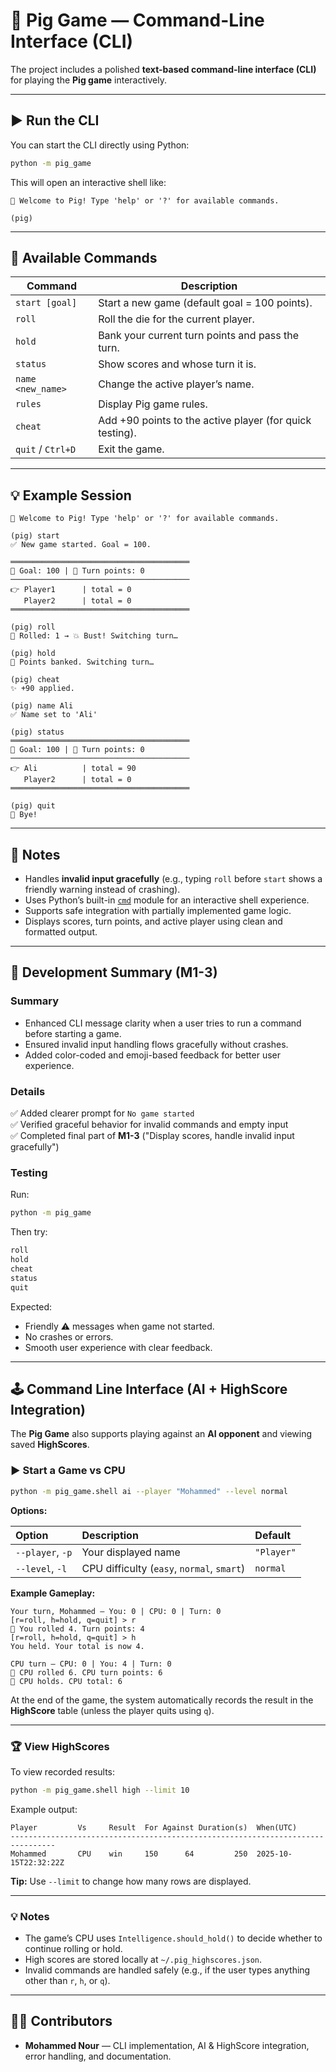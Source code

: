 # 🐷 Pig Game — Command-Line Interface (CLI)

The project includes a polished **text-based command-line interface (CLI)** for playing the **Pig game** interactively.

---

## ▶️ Run the CLI
You can start the CLI directly using Python:

```bash
python -m pig_game
```

This will open an interactive shell like:

```
🐷 Welcome to Pig! Type 'help' or '?' for available commands.

(pig)
```

---

## 🧩 Available Commands

| Command | Description |
|----------|--------------|
| `start [goal]` | Start a new game (default goal = 100 points). |
| `roll` | Roll the die for the current player. |
| `hold` | Bank your current turn points and pass the turn. |
| `status` | Show scores and whose turn it is. |
| `name <new_name>` | Change the active player’s name. |
| `rules` | Display Pig game rules. |
| `cheat` | Add +90 points to the active player (for quick testing). |
| `quit` / `Ctrl+D` | Exit the game. |

---

## 💡 Example Session

```
🐷 Welcome to Pig! Type 'help' or '?' for available commands.

(pig) start
✅ New game started. Goal = 100.

════════════════════════════════════════
🎯 Goal: 100 | 🎲 Turn points: 0
────────────────────────────────────────
👉 Player1      | total = 0
   Player2      | total = 0
════════════════════════════════════════

(pig) roll
🎲 Rolled: 1 → 💥 Bust! Switching turn…

(pig) hold
💾 Points banked. Switching turn…

(pig) cheat
✨ +90 applied.

(pig) name Ali
✅ Name set to 'Ali'

(pig) status
════════════════════════════════════════
🎯 Goal: 100 | 🎲 Turn points: 0
────────────────────────────────────────
👉 Ali          | total = 90
   Player2      | total = 0
════════════════════════════════════════

(pig) quit
👋 Bye!
```

---

## 🧠 Notes
- Handles **invalid input gracefully** (e.g., typing `roll` before `start` shows a friendly warning instead of crashing).  
- Uses Python’s built-in [`cmd`](https://docs.python.org/3/library/cmd.html) module for an interactive shell experience.  
- Supports safe integration with partially implemented game logic.  
- Displays scores, turn points, and active player using clean and formatted output.  

---

## 🧪 Development Summary (M1-3)

### Summary
- Enhanced CLI message clarity when a user tries to run a command before starting a game.  
- Ensured invalid input handling flows gracefully without crashes.  
- Added color-coded and emoji-based feedback for better user experience.

### Details
✅ Added clearer prompt for `No game started`  
✅ Verified graceful behavior for invalid commands and empty input  
✅ Completed final part of **M1-3** ("Display scores, handle invalid input gracefully")

### Testing
Run:
```bash
python -m pig_game
```

Then try:
```bash
roll
hold
cheat
status
quit
```

Expected:
- Friendly ⚠️ messages when game not started.  
- No crashes or errors.  
- Smooth user experience with clear feedback.

---

## 🕹️ Command Line Interface (AI + HighScore Integration)

The **Pig Game** also supports playing against an **AI opponent** and viewing saved **HighScores**.

### ▶️ Start a Game vs CPU

```bash
python -m pig_game.shell ai --player "Mohammed" --level normal
```

**Options:**

| Option | Description | Default |
|:--------|:-------------|:----------|
| `--player`, `-p` | Your displayed name | `"Player"` |
| `--level`, `-l` | CPU difficulty (`easy`, `normal`, `smart`) | `normal` |

**Example Gameplay:**

```
Your turn, Mohammed — You: 0 | CPU: 0 | Turn: 0
[r=roll, h=hold, q=quit] > r
🎲 You rolled 4. Turn points: 4
[r=roll, h=hold, q=quit] > h
You held. Your total is now 4.

CPU turn — CPU: 0 | You: 4 | Turn: 0
🤖 CPU rolled 6. CPU turn points: 6
🤖 CPU holds. CPU total: 6
```

At the end of the game, the system automatically records the result in the **HighScore** table (unless the player quits using `q`).

---

### 🏆 View HighScores

To view recorded results:

```bash
python -m pig_game.shell high --limit 10
```

Example output:

```
Player         Vs     Result  For Against Duration(s)  When(UTC)
--------------------------------------------------------------------------------
Mohammed       CPU    win     150      64         250  2025-10-15T22:32:22Z
```

**Tip:** Use `--limit` to change how many rows are displayed.

---

### 💡 Notes
- The game’s CPU uses `Intelligence.should_hold()` to decide whether to continue rolling or hold.
- High scores are stored locally at `~/.pig_highscores.json`.
- Invalid commands are handled safely (e.g., if the user types anything other than `r`, `h`, or `q`).

---

## 👨‍💻 Contributors
- **Mohammed Nour** — CLI implementation, AI & HighScore integration, error handling, and documentation.

